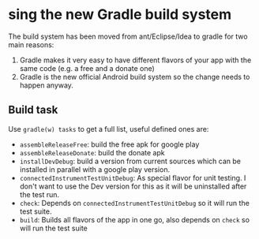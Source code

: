 sing the new Gradle build system
=================================

The build system has been moved from ant/Eclipse/Idea to gradle for two main reasons:

1.  Gradle makes it very easy to have different flavors of your app with the same code (e.g. a free and a donate one)
2.  Gradle is the new official Android build system so the change needs to happen anyway.

Build task
----------

Use `gradle(w) tasks` to get a full list, useful defined ones are:

-   `assembleReleaseFree`: build the free apk for google play
-   `assembleReleaseDonate`: build the donate apk
-   `installDevDebug`: build a version from current sources which can be installed in parallel with a google play version.
-   `connectedInstrumentTestUnitDebug`: As special flavor for unit testing. I don't want to use the Dev version for this as it will be uninstalled after the test run.
-   `check`: Depends on `connectedInstrumentTestUnitDebug` so it will run the test suite.
-   `build`: Builds all flavors of the app in one go, also depends on `check` so will run the test suite

